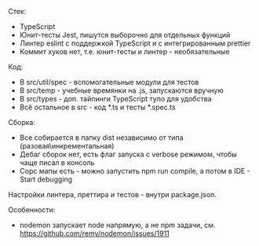 Стек:
- TypeScript
- Юнит-тесты Jest, пишутся выборочно для отдельных функций
- Линтер eslint с поддержкой TypeScript и с интегрированным prettier
- Коммит хуков нет, т.е. юнит-тесты и линтер - необязательные

Код:
- В src/util/spec - вспомогательные модули для тестов
- В src/temp - учебные времянки на .js, запускаются вручную
- В src/types - доп. тайпинги TypeScript тупо для удобства
- Всё остальное в src - код *.ts и тесты *.spec.ts

Сборка:
- Все собирается в папку dist независимо от типа (разовая\инкрементальная)
- Дебаг сборок нет, есть флаг запуска с verbose режимом, чтобы чаще писал в консоль
- Сорс мапы есть - можно запустить npm run compile, а потом в IDE - Start debugging 

Настройки линтера, преттира и тестов - внутри package.json.

Особенности:
- nodemon запускает node напрямую, а не npm задачи, см.  https://github.com/remy/nodemon/issues/1911
